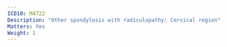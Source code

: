 ```yaml
---
ICD10: M4722
Description: "Other spondylosis with radiculopathy: Cervical region"
Matters: Yes
Weight: 1
---
```

